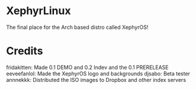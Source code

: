 # XephyrLinux
The final place for the Arch based distro called XephyrOS!

# Credits

fridakitten: Made 0.1 DEMO and 0.2 Indev and the 0.1 PRERELEASE
eeveefanlol: Made the XephyrOS logo and backgrounds
djsabo: Beta tester
annnekkk: Distributed the ISO images to Dropbox and other index servers
